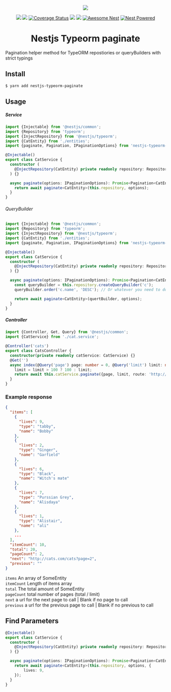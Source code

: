 <p align="center"><img src="https://avatars1.githubusercontent.com/u/41109786?s=200&v=4"/></p>
<p align="center">
  <a href="https://travis-ci.org/nestjsx/nestjs-typeorm-paginate"><img src="https://travis-ci.org/nestjsx/nestjs-typeorm-paginate.svg?branch=master"/></a>
  <a href="https://www.npmjs.com/package/nestjs-typeorm-paginate"><img src="https://img.shields.io/npm/v/nestjs-typeorm-paginate.svg"/></a>
  <a href='https://coveralls.io/github/nestjsx/nestjs-typeorm-paginate?branch=master'><img src='https://coveralls.io/repos/github/nestjsx/nestjs-typeorm-paginate/badge.svg?branch=master' alt='Coverage Status' /></a>
  <img src="https://flat.badgen.net/dependabot/nestjsx/nestjs-config?icon=dependabot" />
  <img src="https://camo.githubusercontent.com/a34cfbf37ba6848362bf2bee0f3915c2e38b1cc1/68747470733a2f2f696d672e736869656c64732e696f2f62616467652f5052732d77656c636f6d652d627269676874677265656e2e7376673f7374796c653d666c61742d737175617265" />
  <a href="https://github.com/juliandavidmr/awesome-nestjs#components--libraries"><img src="https://raw.githubusercontent.com/nestjsx/crud/master/img/awesome-nest.svg?sanitize=true" alt="Awesome Nest" /></a>
  <a href="https://github.com/nestjs/nest"><img src="https://raw.githubusercontent.com/nestjsx/crud/master/img/nest-powered.svg?sanitize=true" alt="Nest Powered" /></a>
</p>

<h1 align="center">Nestjs Typeorm paginate</h1>

Pagination helper method for TypeORM repostiories or queryBuilders with strict typings

## Install 

```bash
$ yarn add nestjs-typeorm-paginate
```

## Usage

##### Service
```ts
import {Injectable} from '@nestjs/common';
import {Repository} from 'typeorm';
import {InjectRepository} from '@nestjs/typeorm';
import {CatEntity} from './entities';
import {paginate, Pagination, IPaginationOptions} from 'nestjs-typeorm-paginate';

@Injectable()
export class CatService {
  constructor (
    @InjectRepository(CatEntity) private readonly repository: Repository<CatEntity>,
  ) {}

  async paginate(options: IPaginationOptions): Promise<Pagination<CatEntity>> {
    return await paginate<CatEntity>(this.repository, options);
  }
}
```

###### QueryBuilder

```ts
import {Injectable} from '@nestjs/common';
import {Repository} from 'typeorm';
import {InjectRepository} from '@nestjs/typeorm';
import {CatEntity} from './entities';
import {paginate, Pagination, IPaginationOptions} from 'nestjs-typeorm-paginate';

@Injectable()
export class CatService {
  constructor (
    @InjectRepository(CatEntity) private readonly repository: Repository<CatEntity>,
  ) {}

  async paginate(options: IPaginationOptions): Promise<Pagination<CatEntity>> {
    const queryBuilder = this.repository.createQueryBuilder('c');
    queryBuilder.order('c.name', 'DESC'); // Or whatever you need to do

    return await paginate<CatEntity>(quertBuilder, options);
  }
}
```

##### Controller
```ts
import {Controller, Get, Query} from '@nestjs/common';
import {CatService} from './cat.service';

@Controller('cats')
export class CatsController {
  constructor(private readonly catService: CatService) {}
  @Get('')
  async index(@Query('page') page: number = 0, @Query('limit') limit: number = 10) {
    limit = limit > 100 ? 100 : limit;
    return await this.catService.paginate({page, limit, route: 'http://cats.com/cats',});
  }
}
```

### Example response

```json
{
  "items": [
    {
      "lives": 9,
      "type": "tabby",
      "name": "Bobby"
    },
    {
      "lives": 2,
      "type": "Ginger",
      "name": "Garfield"
    },
    {
      "lives": 6,
      "type": "Black",
      "name": "Witch's mate"
    },
    {
      "lives": 7,
      "type": "Purssian Grey",
      "name": "Alisdaya"
    },
    {
      "lives": 1,
      "type": "Alistair",
      "name": "ali"
    },
    ...
  ],
  "itemCount": 10, 
  "total": 20,
  "pageCount": 2, 
  "next": "http://cats.com/cats?page=2",
  "previous": ""
}
```
`items` An array of SomeEntity  
`itemCount` Length of items array  
`total` The total amount of SomeEntity  
`pageCount` total number of pages (total / limit)  
`next` a url for the next page to call | Blank if no page to call  
`previous` a url for the previous page to call | Blank if no previous to call  

## Find Parameters

```ts
@Injectable()
export class CatService {
  constructor (
    @InjectRepository(CatEntity) private readonly repository: Repository<CatEntity>,
  ) {}

  async paginate(options: IPaginationOptions): Promise<Pagination<CatEntity>> {
    return await paginate<CatEntity>(this.repository, options, {
        lives: 9,
    });
  }
}
```

